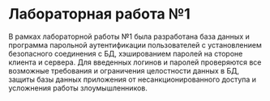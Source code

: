 # Лабораторная работа №1

В рамках лабораторной работы №1 была разработана база данных и программа парольной аутентификации пользователей с установлением безопасного соединения с БД, хэшированием паролей на стороне клиента и сервера. Для введенных логинов и паролей проверяются все возможные требования и ограничения целостности данных в БД, защиты базы данных приложения от несанкционированного доступа и усложнения работы злоумышленников. 
